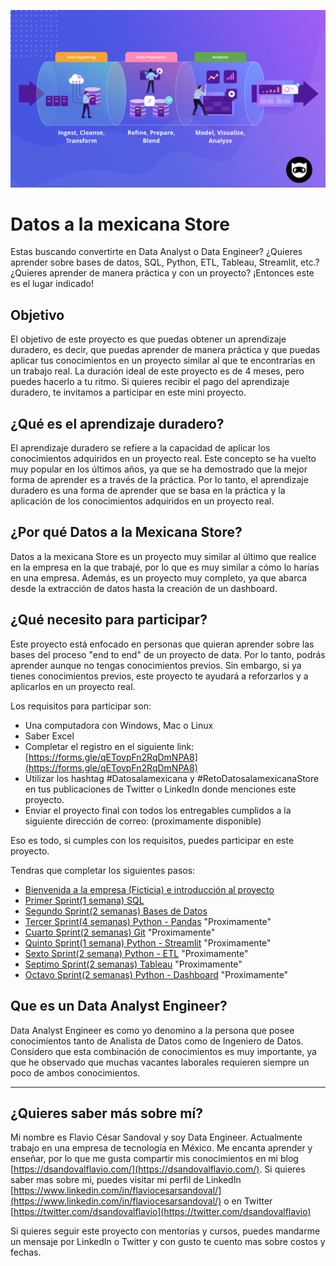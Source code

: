 ![Head](Img/Datapipeline.png)

# Datos a la mexicana Store

Estas buscando convertirte en Data Analyst o Data Engineer? ¿Quieres aprender sobre bases de datos, SQL, Python, ETL, Tableau, Streamlit, etc.? ¿Quieres aprender de manera práctica y con un proyecto? ¡Entonces este es el lugar indicado!

## Objetivo

El objetivo de este proyecto es que puedas obtener un aprendizaje duradero, es decir, que puedas aprender de manera práctica y que puedas aplicar tus conocimientos en un proyecto similar al que te encontrarías en un trabajo real. La duración ideal de este proyecto es de 4 meses, pero puedes hacerlo a tu ritmo. Si quieres recibir el pago del aprendizaje duradero, te invitamos a participar en este mini proyecto.

## ¿Qué es el aprendizaje duradero?

El aprendizaje duradero se refiere a la capacidad de aplicar los conocimientos adquiridos en un proyecto real. Este concepto se ha vuelto muy popular en los últimos años, ya que se ha demostrado que la mejor forma de aprender es a través de la práctica. Por lo tanto, el aprendizaje duradero es una forma de aprender que se basa en la práctica y la aplicación de los conocimientos adquiridos en un proyecto real.

## ¿Por qué Datos a la Mexicana Store?

Datos a la mexicana Store es un proyecto muy similar al último que realice en la empresa en la que trabajé, por lo que es muy similar a cómo lo harías en una empresa. Además, es un proyecto muy completo, ya que abarca desde la extracción de datos hasta la creación de un dashboard.

## ¿Qué necesito para participar?

Este proyecto está enfocado en personas que quieran aprender sobre las bases del proceso "end to end" de un proyecto de data. Por lo tanto, podrás aprender aunque no tengas conocimientos previos. Sin embargo, si ya tienes conocimientos previos, este proyecto te ayudará a reforzarlos y a aplicarlos en un proyecto real.

Los requisitos para participar son:

- Una computadora con Windows, Mac o Linux
- Saber Excel
- Completar el registro en el siguiente link: [https://forms.gle/qETovpFn2RqDmNPA8](https://forms.gle/qETovpFn2RqDmNPA8)
- Utilizar los hashtag #Datosalamexicana y #RetoDatosalamexicanaStore en tus publicaciones de Twitter o LinkedIn donde menciones este proyecto.
- Enviar el proyecto final con todos los entregables cumplidos a la siguiente dirección de correo: (proximamente disponible)

Eso es todo, si cumples con los requisitos, puedes participar en este proyecto.

Tendras que completar los siguientes pasos:

- [Bienvenida a la empresa (Ficticia) e introducción al proyecto](Bienvenida-Introduccion.md)
- [Primer Sprint(1 semana) SQL](Primer-Sprint.md)
- [Segundo Sprint(2 semanas) Bases de Datos](Segundo-Sprint.md)
- [Tercer Sprint(4 semanas) Python - Pandas](Tercer-Sprint.md) "Proximamente"
- [Cuarto Sprint(2 semanas) Git](Cuarto-Sprint.md) "Proximamente"
- [Quinto Sprint(1 semana) Python - Streamlit](Quinto-Sprint.md) "Proximamente"
- [Sexto Sprint(2 semana) Python - ETL](Sexto-Sprint.md) "Proximamente"
- [Septimo Sprint(2 semanas) Tableau](Septimo-Sprint.md) "Proximamente"
- [Octavo Sprint(2 semanas) Python - Dashboard](Octavo-Sprint.md) "Proximamente"

## Que es un Data Analyst Engineer?

Data Analyst Engineer es como yo denomino a la persona que posee conocimientos tanto de Analista de Datos como de Ingeniero de Datos. Considero que esta combinación de conocimientos es muy importante, ya que he observado que muchas vacantes laborales requieren siempre un poco de ambos conocimientos.

---

## ¿Quieres saber más sobre mí?

Mi nombre es Flavio César Sandoval y soy Data Engineer. Actualmente trabajo en una empresa de tecnología en México. Me encanta aprender y enseñar, por lo que me gusta compartir mis conocimientos en mi blog [https://dsandovalflavio.com/](https://dsandovalflavio.com/). Si quieres saber mas sobre mi, puedes visitar mi perfil de LinkedIn [https://www.linkedin.com/in/flaviocesarsandoval/](https://www.linkedin.com/in/flaviocesarsandoval/) o en Twitter [https://twitter.com/dsandovalflavio](https://twitter.com/dsandovalflavio)

Si quieres seguir este proyecto con mentorias y cursos, puedes mandarme un mensaje por LinkedIn o Twitter y con gusto te cuento mas sobre costos y fechas.
